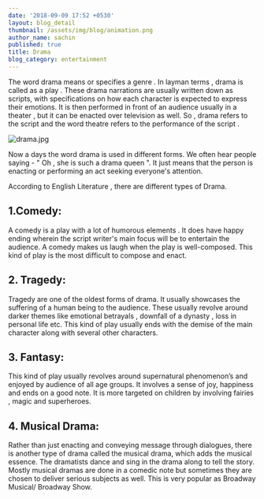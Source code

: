 ```yaml
---
date: '2018-09-09 17:52 +0530'
layout: blog_detail
thumbnail: /assets/img/blog/animation.png
author_name: sachin
published: true
title: Drama
blog_category: entertainment
---
```

The word drama means or specifies a genre . In layman terms , drama is called as a play . These drama narrations are usually written down as scripts, with specifications on how each character is expected to express their emotions. It is then performed in front of an audience usually in a theater , but it can be enacted over television as well.
So , drama refers to the script and the word theatre refers to the performance of the script .

![drama.jpg]({{site.baseurl}}/assets/img/drama.jpg)

Now a days the word drama is used in different forms. We often hear people saying - " Oh , she is such a drama queen ". It just means that the person is enacting or performing an act seeking everyone's attention.

According to English Literature , there are different types of Drama.

## 1.Comedy:

A comedy is a play with a lot of humorous elements . It does have happy ending wherein the script writer's main focus will be to entertain the audience. A comedy makes us laugh when the play is well-composed. This kind of play is the most difficult to compose and enact.

## 2. Tragedy:
Tragedy are one of the oldest forms of drama. It usually showcases the suffering of a human being to the audience. These usually revolve around darker themes like emotional betrayals , downfall of a dynasty , loss in personal life etc. This kind of play usually ends with the demise of the main character along with several other characters.

## 3. Fantasy:
This kind of play usually revolves around supernatural phenomenon’s and enjoyed by audience of all age groups. It involves a sense of joy, happiness and ends on a good note. It is more targeted on children by involving fairies , magic and superheroes.

## 4. Musical Drama:
Rather than just enacting and conveying message through dialogues, there is another type of drama called the musical drama, which adds the musical essence. The dramatists dance and sing in the drama along to tell the story. Mostly musical dramas are done in a comedic note but sometimes they are chosen to deliver serious subjects as well. This is very popular as Broadway Musical/ Broadway Show.